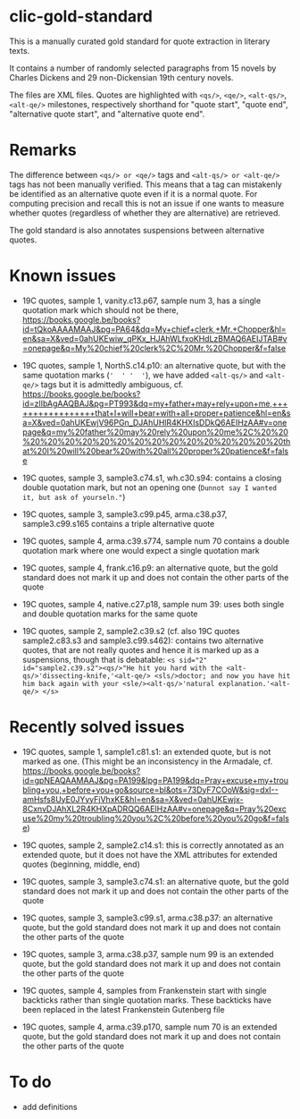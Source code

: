 
# clic-gold-standard

This is a manually curated gold standard for quote extraction in literary texts.

It contains a number of randomly selected paragraphs from
15 novels by Charles Dickens and 29 non-Dickensian 19th century
novels.

The files are XML files. Quotes are highlighted with `<qs/>`, `<qe/>`, `<alt-qs/>`,
`<alt-qe/>` milestones, respectively shorthand for "quote start", "quote end",
"alternative quote start", and "alternative quote end".


# Remarks

The difference between `<qs/> or <qe/>` tags and `<alt-qs/> or <alt-qe/>` tags has not
been manually verified. This means that a tag can mistakenly be identified as an
alternative quote even if it is a normal quote. For computing precision and recall
this is not an issue if one wants to measure whether quotes (regardless of whether
  they are alternative) are retrieved.

The gold standard is also annotates suspensions between alternative quotes.

# Known issues

- 19C quotes, sample 1, vanity.c13.p67, sample num 3, has a single quotation mark which should not be there, https://books.google.be/books?id=tQkoAAAAMAAJ&pg=PA64&dq=My+chief+clerk,+Mr.+Chopper&hl=en&sa=X&ved=0ahUKEwiw_qPKx_HJAhWLfxoKHdLzBMAQ6AEIJTAB#v=onepage&q=My%20chief%20clerk%2C%20Mr.%20Chopper&f=false

- 19C quotes, sample 1, NorthS.c14.p10: an alternative quote, but with the same quotation marks (`'  ' '  '`), we have added `<alt-qs/>` and `<alt-qe/>` tags but it is admittedly ambiguous, cf. https://books.google.be/books?id=zlIbAgAAQBAJ&pg=PT993&dq=my+father+may+rely+upon+me,+++++++++++++++++that+I+will+bear+with+all+proper+patience&hl=en&sa=X&ved=0ahUKEwjV96PGn_DJAhUHlR4KHXIsDDkQ6AEIHzAA#v=onepage&q=my%20father%20may%20rely%20upon%20me%2C%20%20%20%20%20%20%20%20%20%20%20%20%20%20%20%20%20that%20I%20will%20bear%20with%20all%20proper%20patience&f=false

- 19C quotes, sample 3, sample3.c74.s1, wh.c30.s94: contains a closing double quotation mark, but not an opening one (`Dunnot say I wanted it, but ask of yourseln."`)

- 19C quotes, sample 3, sample3.c99.p45, arma.c38.p37, sample3.c99.s165 contains a triple alternative quote

- 19C quotes, sample 4, arma.c39.s774, sample num 70 contains a double quotation mark where one would expect a single quotation mark

- 19C quotes, sample 4, frank.c16.p9: an alternative quote, but the gold standard does not mark it up and does not contain the other parts of the quote

- 19C quotes, sample 4, native.c27.p18, sample num 39: uses both single and double quotation marks for the same quote

- 19C quotes, sample 2, sample2.c39.s2 (cf. also 19C quotes sample2.c83.s3 and sample3.c99.s462): contains two alternative quotes, that are not really quotes and hence it is marked up as a suspensions, though that is debatable: `<s sid="2" id="sample2.c39.s2"><qs/>"He hit you hard with the <alt-qs/>'dissecting-knife,'<alt-qe/>
                <sls/>doctor; and now you have hit him back again with your <sle/><alt-qs/>'natural explanation.'<alt-qe/>
                </s>`

# Recently solved issues

- 19C quotes, sample 1, sample1.c81.s1: an extended quote, but is not marked as one. (This might be an inconsistency in the Armadale, cf. https://books.google.be/books?id=gpNEAQAAMAAJ&pg=PA199&lpg=PA199&dq=Pray+excuse+my+troubling+you,+before+you+go&source=bl&ots=73DyF7COoW&sig=dxI--amHsfs8UyE0JYyyFjVhxKE&hl=en&sa=X&ved=0ahUKEwjx-8CxnvDJAhXL2R4KHXpADRQQ6AEIHzAA#v=onepage&q=Pray%20excuse%20my%20troubling%20you%2C%20before%20you%20go&f=false)

- 19C quotes, sample 2, sample2.c14.s1: this is correctly annotated as an extended quote, but it does not have the XML attributes for extended quotes (beginning, middle, end)

- 19C quotes, sample 3, sample3.c74.s1: an alternative quote, but the gold standard does not mark it up and does not contain the other parts of the quote

- 19C quotes, sample 3, sample3.c99.s1, arma.c38.p37: an alternative quote, but the gold standard does not mark it up and does not contain the other parts of the quote

- 19C quotes, sample 3, arma.c38.p37, sample num 99 is an extended quote, but the gold standard does not mark it up and does not contain the other parts of the quote

- 19C quotes, sample 4, samples from Frankenstein start with single backticks rather than single quotation marks. These backticks have been replaced in the latest Frankenstein Gutenberg file

- 19C quotes, sample 4, arma.c39.p170, sample num 70 is an extended quote, but the gold standard does not mark it up and does not contain the other parts of the quote

# To do

- add definitions
